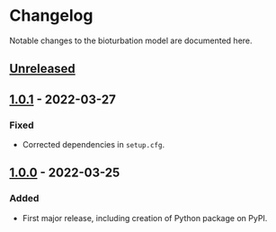 # Changelog
Notable changes to the bioturbation model are documented here.

## [Unreleased]

## [1.0.1] - 2022-03-27

### Fixed
- Corrected dependencies in `setup.cfg`.

## [1.0.0] - 2022-03-25

### Added
- First major release, including creation of Python package on PyPI.

[Unreleased]: https://github.com/samharrison7/bioturbation-model/compare/1.0.0...HEAD 
[1.0.1]: https://github.com/samharrison7/bioturbation-model/releases/tag/1.0.1
[1.0.0]: https://github.com/samharrison7/bioturbation-model/releases/tag/1.0.0
